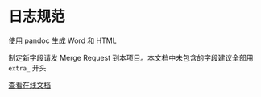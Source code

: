 # 日志规范

使用 pandoc 生成 Word 和 HTML

制定新字段请发 Merge Request 到本项目。本文档中未包含的字段建议全部用 `extra_` 开头

[查看在线文档](https://svn.3pjgames.com/assets/public/xi/logs-convention/)
